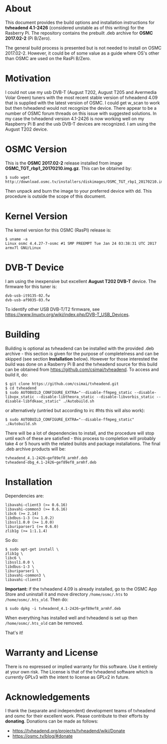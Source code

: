 # About

This document provides the build options and installation instructions for **tvheadend 4.1-2426** (considered unstable as of this writing) for the Rasberry Pi.  The repository contains the prebuilt .deb archive for **OSMC 2017.02-2** (Pi B/Zero).

The general build process is presented but is not needed to install on OSMC 2017.02-2.  However, it could be of some value as a guide where OS's other than OSMC are used on the RasPi B/Zero. 

# Motivation

I could not use my usb DVB-T (August T202, August T205 and Avermedia Volar Green) tuners with the most recent stable version of tvheadend 4.09 that is supplied with the latest version of OSMC.  I could get w_scan to work but then tvheadend would not recognize the device.  There appear to be a number of OSMC forum threads on this issue with suggested solutions.  In my case the tvheadend version 4.1-2426 is now working well on my Raspberry Pi B and the usb DVB-T devices are recognized.  I am using the August T202 device.

# OSMC Version

This is the **OSMC 2017.02-2** release installed from image **OSMC_TGT_rbp1_20170210.img.gz**.  This can be obtained by:

    $ sudo wget http://download.osmc.tv/installers/diskimages/OSMC_TGT_rbp1_20170210.img.gz

Then unpack and burn the image to your preferred device with dd.  This procedure is outside the scope of this document.

# Kernel Version

The kernel version for this OSMC (RasPI) release is:

    $ uname -a
    Linux osmc 4.4.27-7-osmc #1 SMP PREEMPT Tue Jan 24 03:38:31 UTC 2017 armv7l GNU/Linux

# DVB-T Device

I am using the inexpensive but excellent **August T202 DVB-T** device.  The firmware for this tuner is:

    dvb-usb-it9135-02.fw
    dvb-usb-af9035-03.fw

To identify other USB DVB-T/T2 firmware, see https://www.linuxtv.org/wiki/index.php/DVB-T_USB_Devices.

# Building

Building is optional as tvheadend can be installed with the provided .deb archive - this section is given for the purpose of completelness and can be skipped (see section **Installation** below).  However for those interested the build was done on a Rasberry Pi B and the tvheadend source for this build can be obtained from https://github.com/csimai/tvheadend.  To access and build it, do:

    $ git clone https://github.com/csimai/tvheadend.git
    $ cd tvheadend
    $ sudo AUTOBUILD_CONFIGURE_EXTRA="--disable-ffmpeg_static --disable-libvpx_static --disable-libtheora_static --disable-libvorbis_static --disable-libfdkaac_static" ./Autobuild.sh

or alternatively (untried but according to irc #hts this will also work):

    $ sudo AUTOBUILD_CONFIGURE_EXTRA="--disable-ffmpeg_static" ./Autobuild.sh

There will be a lot of dependencies to install, and the procedure will stop until each of these are satisfied - this process to completion will probably take 4 or 5 hours with the related builds and package installations.  The final .deb archive products will be:

    tvheadend_4.1-2426~gef89ef8_armhf.deb
    tvheadend-dbg_4.1-2426~gef89ef8_armhf.deb

# Installation

Dependencies are:

    libavahi-client3 (>= 0.6.16)
    libavahi-common3 (>= 0.6.16)
    libc6 (>= 2.14)
    libdbus-1-3 (>= 1.0.2)
    libssl1.0.0 (>= 1.0.0)
    liburiparser1 (>= 0.6.0)
    zlib1g (>= 1:1.1.4)

So do:

    $ sudo apt-get install \
    zlib1g \
    libc6 \
    libssl1.0.0 \
    libdbus-1-3 \
    liburiparser1 \
    libavahi-common3 \
    libavahi-client3

**Important:**  if the tvheadend 4.09 is already installed, go to the OSMC App Store and uninstall it and move directory `/home/osmc/.hts` to `/home/osmc/.hts_old`.  Then do:

    $ sudo dpkg -i tvheadend_4.1-2426~gef89ef8_armhf.deb

When everything has installed well and tvheadend is set up then `/home/osmc/.hts_old` can be removed.

That's it!

# Warranty and License

There is no expressed or implied warranty for this software.  Use it entirely at your own risk.  The License is that of the tvheadend software which is currently GPLv3 with the intent to license as GPLv2 in future. 

# Acknowledgements

I thank the (separate and independent) development teams of tvheadend and osmc for their excellent work.  Please contribute to their efforts by **donating**.  Donations can be made as follows:

- https://tvheadend.org/projects/tvheadend/wiki/Donate
- https://osmc.tv/blog/#donate
